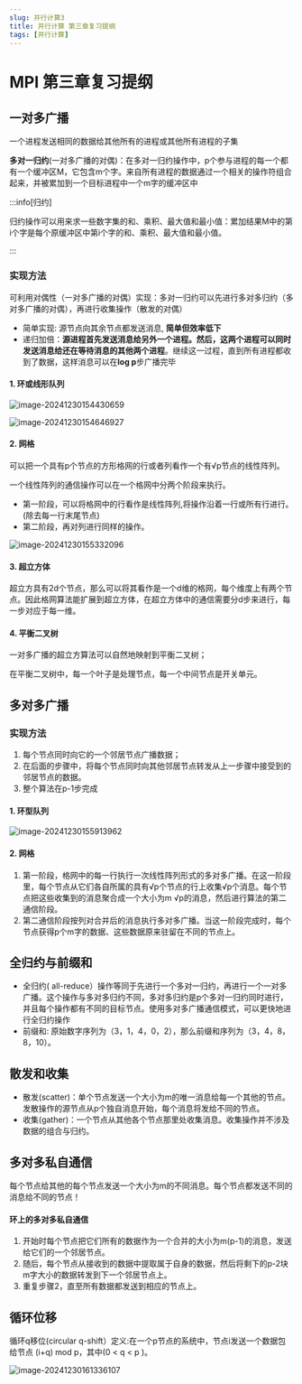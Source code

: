 ```yaml
---
slug: 并行计算3
title: 并行计算 第三章复习提纲
tags: [并行计算]
---
```


# MPI 第三章复习提纲
## 一对多广播

一个进程发送相同的数据给其他所有的进程或其他所有进程的子集

**多对一归约**(一对多广播的对偶)：在多对一归约操作中，p个参与进程的每一个都有一个缓冲区M，它包含m个字。来自所有进程的数据通过一个相关的操作符组合起来，并被累加到一个目标进程中一个m字的缓冲区中

:::info[归约]

归约操作可以用来求一些数字集的和、乘积、最大值和最小值：累加结果M中的第i个字是每个原缓冲区中第i个字的和、乘积、最大值和最小值。

:::

### 实现方法

可利用对偶性（一对多广播的对偶）实现：多对一归约可以先进行多对多归约（多对多广播的对偶），再进行收集操作（散发的对偶）

- 简单实现: 源节点向其余节点都发送消息, **简单但效率低下**
- 递归加倍：**源进程首先发送消息给另外一个进程。然后，这两个进程可以同时发送消息给还在等待消息的其他两个进程**。继续这一过程，直到所有进程都收到了数据，这样消息可以在**log p**步广播完毕

#### 1. 环或线形队列

![image-20241230154430659](./images/image-20241230154430659.png)

![image-20241230154646927](./images/image-20241230154646927.png)

#### 2. 网格

可以把一个具有p个节点的方形格网的行或者列看作一个有√p节点的线性阵列。

一个线性阵列的通信操作可以在一个格网中分两个阶段来执行。

- 第一阶段，可以将格网中的行看作是线性阵列,将操作沿着一行或所有行进行。(除去每一行末尾节点)
- 第二阶段，再对列进行同样的操作。

![image-20241230155332096](./images/image-20241230155332096.png)

#### 3. 超立方体

超立方具有2d个节点，那么可以将其看作是一个d维的格网，每个维度上有两个节点。因此格网算法能扩展到超立方体，在超立方体中的通信需要分d步来进行，每一步对应于每一维。

#### 4. 平衡二叉树

一对多广播的超立方算法可以自然地映射到平衡二叉树；

在平衡二叉树中，每一个叶子是处理节点，每一个中间节点是开关单元。





## 多对多广播

### 实现方法

1. 每个节点同时向它的一个邻居节点广播数据；
2. 在后面的步骤中，将每个节点同时向其他邻居节点转发从上一步骤中接受到的邻居节点的数据。
3. 整个算法在p-1步完成

#### 1. 环型队列

![image-20241230155913962](./images/image-20241230155913962.png)

#### 2. 网格

1. 第一阶段，格网中的每一行执行一次线性阵列形式的多对多广播。在这一阶段里，每个节点从它们各自所属的具有√p个节点的行上收集√p个消息。每个节点把这些收集到的消息聚合成一个大小为m √p的消息，然后进行算法的第二通信阶段。
2. 第二通信阶段按列对合并后的消息执行多对多广播。当这一阶段完成时，每个节点获得p个m字的数据、这些数据原来驻留在不同的节点上。



## 全归约与前缀和

- 全归约( all-reduce）操作等同于先进行一个多对一归约，再进行一个一对多广播。这个操作与多对多归约不同，多对多归约是p个多对一归约同时进行，并且每个操作都有不同的目标节点。使用多对多广播通信模式，可以更快地进行全归约操作
- 前缀和: 原始数字序列为（3，1，4，0，2），那么前缀和序列为（3，4，8，8，10）。



## 散发和收集

- 散发(scatter)：单个节点发送一个大小为m的唯一消息给每一个其他的节点。发散操作的源节点从p个独自消息开始，每个消息将发给不同的节点。
- 收集(gather)：一个节点从其他各个节点那里处收集消息。收集操作并不涉及数据的组合与归约。



## 多对多私自通信

每个节点给其他的每个节点发送一个大小为m的不同消息。每个节点都发送不同的消息给不同的节点！

#### 环上的多对多私自通信

1. 开始时每个节点把它们所有的数据作为一个合并的大小为m(p-1)的消息，发送给它们的一个邻居节点。
2. 随后，每个节点从接收到的数据中提取属于自身的数据，然后将剩下的p-2块m字大小的数据转发到下一个邻居节点上。
3. 重复步骤2，直至所有数据都发送到相应的节点上。



## 循环位移

循环q移位(circular q-shift）定义:在一个p节点的系统中，节点i发送一个数据包给节点 (i+q) mod p，其中(0 < q < p )。

![image-20241230161336107](./images/image-20241230161336107.png)





